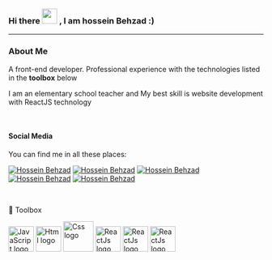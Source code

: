 ### Hi there <img src="https://raw.githubusercontent.com/MartinHeinz/MartinHeinz/master/wave.gif" width="30px"> , I am hossein Behzad :)
---
### About Me
A front-end developer.
Professional experience with the technologies listed in the **toolbox** below

I am an elementary school teacher and My best skill is website development with ReactJS technology

<br/>

#### Social Media
You can find me in all these places:

[![Hossein Behzad](https://img.shields.io/badge/LinkedIn-0077B5?style=for-the-badge&logo=linkedin&logoColor=white)](https://www.linkedin.com/in/hossein-behzad-046721210/)
[![Hossein Behzad](https://img.shields.io/badge/Instagram-E4405F?style=for-the-badge&logo=instagram&logoColor=white)](https://www.instagram.com/hosseinbehzadd/)
[![Hossein Behzad](https://img.shields.io/badge/Twitter-1DA1F2?style=for-the-badge&logo=twitter&logoColor=white)](https://twitter.com/Hossein_Behzadd/)
[![Hossein Behzad](https://img.shields.io/badge/Gmail-D14836?style=for-the-badge&logo=gmail&logoColor=white)](hosseinbehzad@gmail.com)
[![Hossein Behzad](https://img.shields.io/badge/Telegram-2CA5E0?style=for-the-badge&logo=telegram&logoColor=white)](https://t.me/hosssein_behzad)

<br/>

🧰 Toolbox

<img src="https://cdn.worldvectorlogo.com/logos/javascript-1.svg" alt="JavaScript logo" width="50" height="50"/> <img src="https://cdn.worldvectorlogo.com/logos/html-1.svg" alt="Html logo" width="50" height="50"/>
<img src="https://cdn.worldvectorlogo.com/logos/css-3.svg" alt="Css logo" width="60" height="60"/>
<img src="https://cdn.worldvectorlogo.com/logos/react-2.svg" alt="ReactJs logo" width="50" height="50"/>
<img src="https://cdn.worldvectorlogo.com/logos/bootstrap-4.svg" alt="ReactJs logo" width="50" height="50"/>
<img src="https://cdn.worldvectorlogo.com/logos/sass-1.svg" alt="ReactJs logo" width="50" height="50"/>

<!--
**hosseinbehzadd/hosseinbehzadd** is a ✨ _special_ ✨ repository because its `README.md` (this file) appears on your GitHub profile.

Here are some ideas to get you started:

- 🔭 I’m currently working on ...
- 🌱 I’m currently learning ...
- 👯 I’m looking to collaborate on ...
- 🤔 I’m looking for help with ...
- 💬 Ask me about ...
- 📫 How to reach me: ...
- 😄 Pronouns: ...
- ⚡ Fun fact: ...
-->
